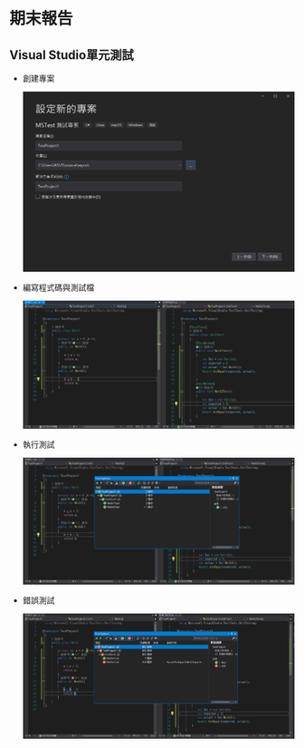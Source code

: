 # 期末報告
## Visual Studio單元測試
+ 創建專案

    ![MSTest](https://github.com/laiy790/sa110a/blob/master/final/photo/51.PNG)

+ 編寫程式碼與測試檔

    ![Code](https://github.com/laiy790/sa110a/blob/master/final/photo/6.PNG)

+ 執行測試

    ![Code](https://github.com/laiy790/sa110a/blob/master/final/photo/6-1.PNG)

+ 錯誤測試

    ![Code](https://github.com/laiy790/sa110a/blob/master/final/photo/6-2.PNG)



